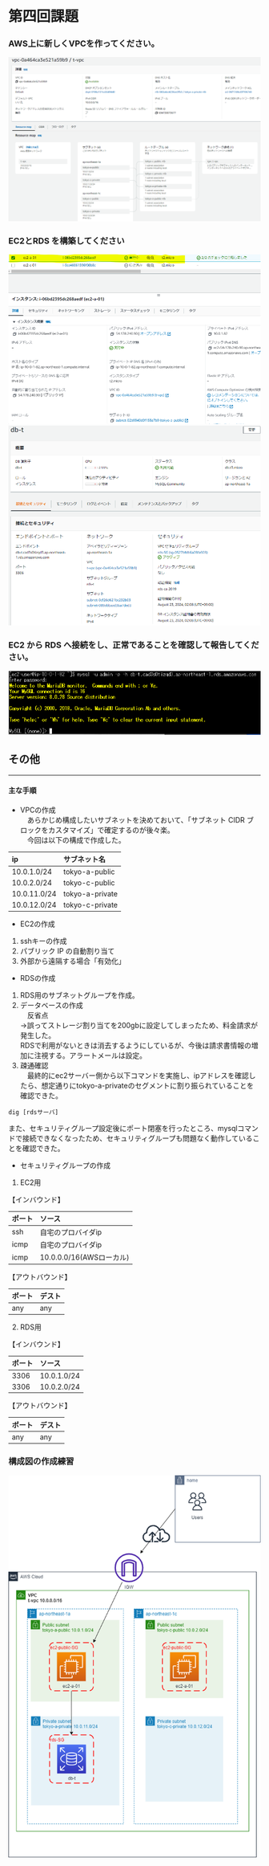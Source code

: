 # 第四回課題
### AWS上に新しくVPCを作ってください。
![image](https://github.com/t-mitsutake/raisetech-aws/blob/main/gazou/VPC_01.png)  
### EC2とRDS を構築してください
![image](https://github.com/t-mitsutake/raisetech-aws/blob/main/gazou/ec2%E3%82%A4%E3%83%B3%E3%82%B9%E3%82%BF%E3%83%B3%E3%82%B901.png) 
![image](https://github.com/t-mitsutake/raisetech-aws/blob/main/gazou/rds_01.png)
### EC2 から RDS へ接続をし、正常であることを確認して報告してください。
![image](https://github.com/t-mitsutake/raisetech-aws/blob/main/gazou/rds-02.png)

## その他

-----

#### 主な手順
- VPCの作成  
　あらかじめ構成したいサブネットを決めておいて、「サブネット CIDR ブロックをカスタマイズ」で確定するのが後々楽。  
　今回は以下の構成で作成した。

|ip|サブネット名|
| :--- | :--- |
|10.0.1.0/24|tokyo-a-public|
|10.0.2.0/24|tokyo-c-public|
|10.0.11.0/24|tokyo-a-private|
|10.0.12.0/24|tokyo-c-private|

- EC2の作成
 1. sshキーの作成
 2. パブリック IP の自動割り当て  
 3. 外部から遠隔する場合「有効化」
- RDSの作成
 1. RDS用のサブネットグループを作成。
 2. データベースの作成  
　反省点  
  →誤ってストレージ割り当てを200gbに設定してしまったため、料金請求が発生した。  
  RDSで利用がないときは消去するようにしているが、今後は請求書情報の増加に注視する。アラートメールは設定。
 3. 疎通確認  
 　最終的にec2サーバー側から以下コマンドを実施し、ipアドレスを確認したら、想定通りにtokyo-a-privateのセグメントに割り振られていることを確認できた。
 ~~~
 dig [rdsサーバ]
 ~~~
   
   また、セキュリティグループ設定後にポート閉塞を行ったところ、mysqlコマンドで接続できなくなったため、セキュリティグループも問題なく動作していることを確認できた。
- セキュリティグループの作成
1. EC2用  

【インバウンド】  

|ポート|ソース|
| :--- | :--- |
|ssh|自宅のプロバイダip|
|icmp|自宅のプロバイダip|
|icmp|10.0.0.0/16(AWSローカル)|

【アウトバウンド】  

|ポート|デスト|
| :--- | :--- |
|any|any|

2. RDS用  

【インバウンド】  

|ポート|ソース|
| :--- | :--- |
|3306|10.0.1.0/24|
|3306|10.0.2.0/24|

【アウトバウンド】  

|ポート|デスト|
| :--- | :--- |
|any|any|


### 構成図の作成練習
 ![image](https://github.com/t-mitsutake/raisetech-aws/blob/main/gazou/lecture04.png)
